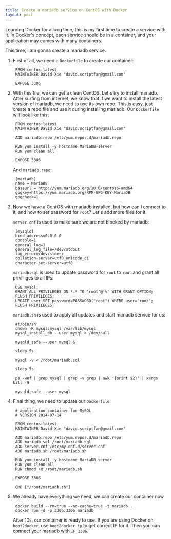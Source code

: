 ```yaml
---
title: Create a mariadb service on CentOS with Docker
layout: post
---
```


Learning Docker for a long time, this is my first time to create a service with it. In Docker's concept, each service should be in a container, and your application may comes with many containers.

This time, I am gonna create a mariadb service.

1. First of all, we need a `Dockerfile` to create our container:

        FROM centos:latest
        MAINTAINER David Xie "david.scriptfan@gmail.com"

        EXPOSE 3306

2. With this file, we can get a clean CentOS. Let's try to install mariadb. After surfing from internet, we know that if we want to install the latest version of mariadb, we need to use its own repo. This is easy, just create a repo file and use it during installing mariadb. Our `Dockerfile` will look like this:

        FROM centos:latest
        MAINTAINER David Xie "david.scriptfan@gmail.com"

        ADD mariadb.repo /etc/yum.repos.d/mariadb.repo

        RUN yum install -y hostname MariaDB-server
        RUN yum clean all

        EXPOSE 3306

    And `mariadb.repo`:

        [mariadb]
        name = MariaDB
        baseurl = http://yum.mariadb.org/10.0/centos6-amd64
        gpgkey=https://yum.mariadb.org/RPM-GPG-KEY-MariaDB
        gpgcheck=1

3. Now we have a CentOS with mariadb installed, but how can I connect to it, and how to set password for `root`? Let's add more files for it.

    `server.cnf` is used to make sure we are not blocked by mariadb:

        [mysqld]
        bind-address=0.0.0.0
        console=1
        general_log=1
        general_log_file=/dev/stdout
        log_error=/dev/stderr
        collation-server=utf8_unicode_ci
        character-set-server=utf8

    `mariadb.sql` is used to update password for `root` to `root` and grant all privilliges to all IPs.

        USE mysql;
        GRANT ALL PRIVILEGES ON *.* TO 'root'@'%' WITH GRANT OPTION;
        FLUSH PRIVILEGES;
        UPDATE user SET password=PASSWORD("root") WHERE user='root';
        FLUSH PRIVILEGES;

    `mariadb.sh` is used to apply all updates and start mariadb service for us:

        #!/bin/sh
        chown -R mysql:mysql /var/lib/mysql
        mysql_install_db --user mysql > /dev/null

        mysqld_safe --user mysql &

        sleep 5s

        mysql -v < /root/mariadb.sql

        sleep 5s

        ps -wef | grep mysql | grep -v grep | awk '{print $2}' | xargs kill -9

        mysqld_safe --user mysql

4. Final thing, we need to update our `Dockerfile`:

        # application container for MySQL
        # VERSION 2014-07-14

        FROM centos:latest
        MAINTAINER David Xie "david.scriptfan@gmail.com"

        ADD mariadb.repo /etc/yum.repos.d/mariadb.repo
        ADD mariadb.sql /root/mariadb.sql
        ADD server.cnf /etc/my.cnf.d/server.cnf
        ADD mariadb.sh /root/mariadb.sh

        RUN yum install -y hostname MariaDB-server
        RUN yum clean all
        RUN chmod +x /root/mariadb.sh

        EXPOSE 3306

        CMD ["/root/mariadb.sh"]

5. We already have everything we need, we can create our container now.

        docker build --rm=true --no-cache=true -t mariadb .
        docker run -d -p 3306:3306 mariadb

    After 10s, our container is ready to use. If you are using Docker on `boot2docker`, use `boot2docker ip` to get correct IP for it. Then you can connect your mariadb with `IP:3306`.